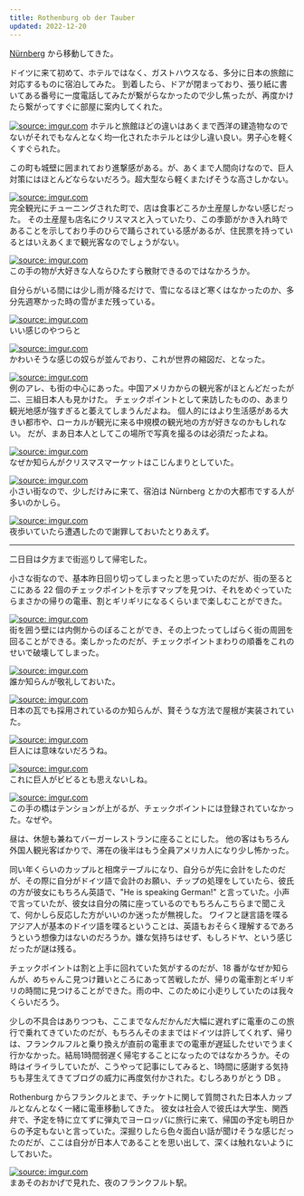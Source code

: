 ```yaml
---
title: Rothenburg ob der Tauber
updated: 2022-12-20
---
```


[Nürnberg](https://sotaro.io/travel/2022-12-19-nurnberg) から移動してきた。


ドイツに来て初めて、ホテルではなく、ガストハウスなる、多分に日本の旅館に対応するものに宿泊してみた。
到着したら、ドアが閉まっており、張り紙に書いてある番号に一度電話してみたが繋がらなかったので少し焦ったが、再度かけたら繋がってすぐに部屋に案内してくれた。

<a href="https://imgur.com/EpP97pB"><img src="https://i.imgur.com/EpP97pB.jpg" title="source: imgur.com" /></a>
ホテルと旅館ほどの違いはあくまで西洋の建造物なのでないがそれでもなんとなく均一化されたホテルとは少し違い良い。男子心を軽くくすぐられた。

この町も城壁に囲まれており進撃感がある。が、あくまで人間向けなので、巨人対策にはほとんどならないだろう。超大型なら軽くまたげそうな高さしかない。

<a href="https://imgur.com/FASOk9H"><img src="https://i.imgur.com/FASOk9H.jpg" title="source: imgur.com" /></a>  
完全観光にチューニングされた町で、店は食事どころか土産屋しかない感じだった。
その土産屋も店名にクリスマスと入っていたり、この季節がかき入れ時であることを示しており手のひらで踊らされている感があるが、住民票を持っているとはいえあくまで観光客なのでしょうがない。

<a href="https://imgur.com/PaiEMLR"><img src="https://i.imgur.com/PaiEMLR.jpg" title="source: imgur.com" /></a>  
この手の物が大好きな人ならひたすら散財できるのではなかろうか。

自分らがいる間には少し雨が降るだけで、雪になるほど寒くはなかったのか、多分先週寒かった時の雪がまだ残っている。

<a href="https://imgur.com/PdtzFBK"><img src="https://i.imgur.com/PdtzFBK.jpg" title="source: imgur.com" /></a>  
いい感じのやつらと

<a href="https://imgur.com/ngDqyme"><img src="https://i.imgur.com/ngDqyme.jpg" title="source: imgur.com" /></a>  
かわいそうな感じの奴らが並んでおり、これが世界の縮図だ、となった。

<a href="https://imgur.com/K30Rffi"><img src="https://i.imgur.com/K30Rffi.jpg" title="source: imgur.com" /></a>  
例のアレ、も街の中心にあった。中国アメリカからの観光客がほとんどだったが二、三組日本人も見かけた。
チェックポイントとして来訪したものの、あまり観光地感が強すぎると萎えてしまうんだよね。
個人的にはより生活感がある大きい都市や、ローカルが観光に来る中規模の観光地の方が好きなのかもしれない。
だが、まあ日本人としてこの場所で写真を撮るのは必須だったよね。

<a href="https://imgur.com/Nep9jN7"><img src="https://i.imgur.com/Nep9jN7.jpg" title="source: imgur.com" /></a>  
なぜか知らんがクリスマスマーケットはこじんまりとしていた。

<a href="https://imgur.com/sXcZaIz"><img src="https://i.imgur.com/sXcZaIz.jpg" title="source: imgur.com" /></a>  
小さい街なので、少しだけみに来て、宿泊は Nürnberg とかの大都市でする人が多いのかしら。

<a href="https://imgur.com/BXfIJm7"><img src="https://i.imgur.com/BXfIJm7.jpg" title="source: imgur.com" /></a>  
夜歩いていたら遭遇したので謝罪しておいたとりあえず。

---

二日目は夕方まで街巡りして帰宅した。

小さな街なので、基本昨日回り切ってしまったと思っていたのだが、街の至るとこにある 22 個のチェックポイントを示すマップを見つけ、それをめぐっていたらまさかの帰りの電車、割とギリギリになるくらいまで楽しむことができた。

<a href="https://imgur.com/EfzY6zh"><img src="https://i.imgur.com/EfzY6zh.jpg" title="source: imgur.com" /></a>  
街を囲う壁には内側からのぼることができ、その上つたってしばらく街の周囲を回ることができる。楽しかったのだが、チェックポイントまわりの順番をこれのせいで破壊してしまった。

<a href="https://imgur.com/to0zuMU"><img src="https://i.imgur.com/to0zuMU.jpg" title="source: imgur.com" /></a>  
誰か知らんが敬礼しておいた。

<a href="https://imgur.com/oJcTAz3"><img src="https://i.imgur.com/oJcTAz3.jpg" title="source: imgur.com" /></a>  
日本の瓦でも採用されているのか知らんが、賢そうな方法で屋根が実装されていた。

<a href="https://imgur.com/JhjAX6C"><img src="https://i.imgur.com/JhjAX6C.jpg" title="source: imgur.com" /></a>  
巨人には意味ないだろうね。

<a href="https://imgur.com/l8X6Qht"><img src="https://i.imgur.com/l8X6Qht.jpg" title="source: imgur.com" /></a>  
これに巨人がビビるとも思えないしね。

<a href="https://imgur.com/EgQyguk"><img src="https://i.imgur.com/EgQyguk.jpg" title="source: imgur.com" /></a>  
この手の橋はテンションが上がるが、チェックポイントには登録されていなかった。なぜや。

昼は、休憩も兼ねてバーガーレストランに座ることにした。
他の客はもちろん外国人観光客ばかりで、滞在の後半はもう全員アメリカ人になり少し怖かった。

同い年くらいのカップルと相席テーブルになり、自分らが先に会計をしたのだが、その際に自分がドイツ語で会計のお願い、チップの処理をしていたら、彼氏の方が彼女にもちろん英語で、"He is speaking German!" と言っていた。小声で言っていたが、彼女は自分の隣に座っているのでもちろんこちらまで聞こえて、何かしら反応した方がいいのか迷ったが無視した。
ワイフと謎言語を喋るアジア人が基本のドイツ語を喋るということは、英語もおそらく理解するであろうという想像力はないのだろうか。嫌な気持ちはせず、もしろドヤ、という感じだったが謎は残る。

チェックポイントは割と上手に回れていた気がするのだが、18 番がなぜか知らんが、めちゃんこ見つけ難いところにあって苦戦したが、帰りの電車割とギリギリの時間に見つけることができた。雨の中、このために小走りしていたのは我々くらいだろう。

少しの不具合はありつつも、ここまでなんだかんだ大幅に遅れずに電車のこの旅行で乗れてきていたのだが、もちろんそのままではドイツは許してくれず、帰りは、フランクルフルと乗り換えが直前の電車までの電車が遅延したせいでうまく行かなかった。結局1時間弱遅く帰宅することになったのではなかろうか。その時はイライラしていたが、こうやって記事にしてみると、1時間に感謝する気持ちも芽生えてきてブログの威力に再度気付かされた。むしろありがとう DB 。

Rothenburg からフランクルとまで、チッケトに関して質問された日本人カップルとなんとなく一緒に電車移動してきた。
彼女は社会人で彼氏は大学生、関西弁で、予定を特に立てずに弾丸でヨーロッパに旅行に来て、帰国の予定も明日からの予定もないと言っていた。深掘りしたら色々面白い話が聞けそうな感じだったのだが、ここは自分が日本人であることを思い出して、深くは触れないようにしておいた。

<a href="https://imgur.com/y4Ka9U6"><img src="https://i.imgur.com/y4Ka9U6.jpg" title="source: imgur.com" /></a>  
まあそのおかげで見れた、夜のフランクフルト駅。
